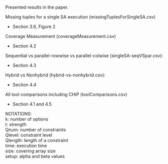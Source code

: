 Presented results in the paper.

Missing tuples for a single SA execution (missingTuplesForSingleSA.csv)
* Section 3.6, Figure 2

Coverage Measurement (coverageMeasurement.csv)
* Section 4.2

Sequential vs parallel-rowwise vs parallel-colwise (singleSA-seqVSpar.csv):
* Section 4.3

Hybrid vs Nonhybrid (hybrid-vs-nonhybrid.csv):
* Section 4.4

All tool comparisons including CHiP (toolComparisons.csv)
* Section 4.1 and 4.5


NOTATIONS:   
  k: number of options   
  t: strength   
  Qnum: number of constraints   
  Qlevel: constraint level   
  Qlength: length of a constraint   
  time: execution time   
  size: covering array size   
  setup: alpha and beta values   

